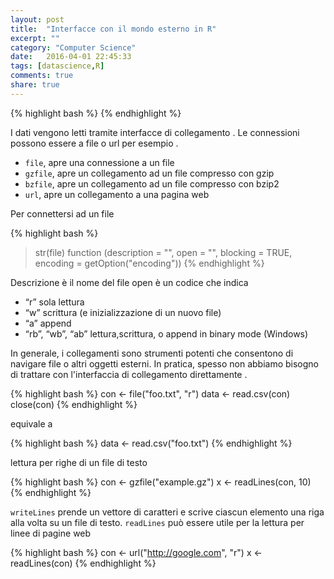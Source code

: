 ```yaml
---
layout: post
title:  "Interfacce con il mondo esterno in R"
excerpt: ""
category: "Computer Science"
date:   2016-04-01 22:45:33
tags: [datascience,R]
comments: true
share: true
---
```

{% highlight bash %}
{% endhighlight %}

I dati vengono letti tramite interfacce di collegamento . Le connessioni possono essere a file o url per esempio .

* `file`, apre una connessione a un file
* `gzfile`, apre un collegamento ad un file compresso con gzip
* `bzfile`, apre un collegamento ad un file compresso con bzip2
* `url`, apre un collegamento a una pagina web

Per connettersi ad un file

{% highlight bash %}
> str(file)
function (description = "", open = "", blocking = TRUE,
encoding = getOption("encoding"))
{% endhighlight %}

Descrizione è il nome del file open è un codice che indica

* “r” sola lettura
* “w” scrittura (e inizializzazione di un nuovo file)
* “a” append
* “rb”, “wb”, “ab” lettura,scrittura, o append in binary mode (Windows)


In generale, i collegamenti sono strumenti potenti che consentono di navigare file o altri oggetti esterni. 
In pratica, spesso non abbiamo bisogno di trattare con l'interfaccia di collegamento direttamente .

{% highlight bash %}
con <- file("foo.txt", "r")
data <- read.csv(con)
close(con)
{% endhighlight %}

equivale a

{% highlight bash %}
data <- read.csv("foo.txt")
{% endhighlight %}

lettura per righe di un file di testo

{% highlight bash %}
con <- gzfile("example.gz")
x <- readLines(con, 10)
{% endhighlight %}

`writeLines` prende un vettore di caratteri e scrive ciascun elemento  una riga alla volta su un file di testo.
`readLines` può essere utile per la lettura per linee di pagine web

{% highlight bash %}
con <- url("http://google.com", "r")
x <- readLines(con)
{% endhighlight %}


